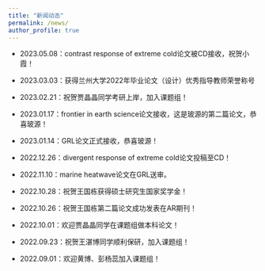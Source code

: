 ```yaml
---
title: "新闻动态"
permalink: /news/
author_profile: true
---
```

- 2023.05.08：contrast response of extreme cold论文被CD接收，祝贺小霞！  

- 2023.03.03：获得兰州大学2022年毕业论文（设计）优秀指导教师荣誉称号

- 2023.02.21：祝贺贾晶晶同学考研上岸，加入课题组！

- 2023.01.17：frontier in earth science论文接收，这是玻源的第二篇论文，恭喜玻源！

- 2023.01.14：GRL论文正式接收，恭喜玻源！

- 2022.12.26：divergent response of extreme cold论文投稿至CD！

- 2022.11.10：marine heatwave论文在GRL送审。

- 2022.10.28：祝贺王国栋获得硕士研究生国家奖学金！

- 2022.10.26：祝贺王国栋第二篇论文成功发表在AR期刊！

- 2022.10.01：欢迎贾晶晶同学在课题组做本科论文！

- 2022.09.23：祝贺王湛博同学顺利保研，加入课题组！

- 2022.09.01：欢迎黄博、彭杨蕊加入课题组！

  

  

  
